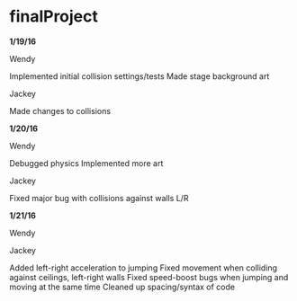 # finalProject

<b>1/19/16</b>

Wendy

Implemented initial collision settings/tests
Made stage background art

Jackey

Made changes to collisions

<b>1/20/16</b>

Wendy

Debugged physics
Implemented more art

Jackey

Fixed major bug with collisions against walls L/R

<b>1/21/16</b>

Wendy

Jackey

Added left-right acceleration to jumping
Fixed movement when colliding against ceilings, left-right walls
Fixed speed-boost bugs when jumping and moving at the same time
Cleaned up spacing/syntax of code